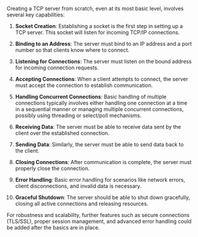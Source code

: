 Creating a TCP server from scratch, even at its most basic level, involves several key capabilities:

1. **Socket Creation**: Establishing a socket is the first step in setting up a TCP server. This socket will listen for incoming TCP/IP connections.

2. **Binding to an Address**: The server must bind to an IP address and a port number so that clients know where to connect.

3. **Listening for Connections**: The server must listen on the bound address for incoming connection requests.

4. **Accepting Connections**: When a client attempts to connect, the server must accept the connection to establish communication.

5. **Handling Concurrent Connections**: Basic handling of multiple connections typically involves either handling one connection at a time in a sequential manner or managing multiple concurrent connections, possibly using threading or select/poll mechanisms.

6. **Receiving Data**: The server must be able to receive data sent by the client over the established connection.

7. **Sending Data**: Similarly, the server must be able to send data back to the client.

8. **Closing Connections**: After communication is complete, the server must properly close the connection.

9. **Error Handling**: Basic error handling for scenarios like network errors, client disconnections, and invalid data is necessary.

10. **Graceful Shutdown**: The server should be able to shut down gracefully, closing all active connections and releasing resources.

For robustness and scalability, further features such as secure connections (TLS/SSL), proper session management, and advanced error handling could be added after the basics are in place.
